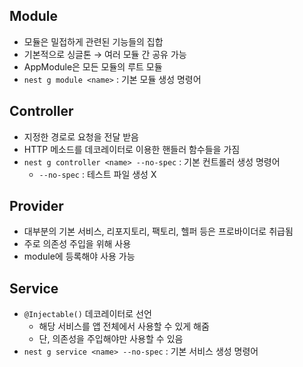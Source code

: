 ## Module

- 모듈은 밀접하게 관련된 기능들의 집합
- 기본적으로 싱글톤 → 여러 모듈 간 공유 가능
- AppModule은 모든 모듈의 루트 모듈
- `nest g module <name>` : 기본 모듈 생성 명령어

## Controller

- 지정한 경로로 요청을 전달 받음
- HTTP 메소드를 데코레이터로 이용한 핸들러 함수들을 가짐
- `nest g controller <name> --no-spec` : 기본 컨트롤러 생성 명령어
  - `--no-spec` : 테스트 파일 생성 X

## Provider

- 대부분의 기본 서비스, 리포지토리, 팩토리, 헬퍼 등은 프로바이더로 취급됨
- 주로 의존성 주입을 위해 사용
- module에 등록해야 사용 가능

## Service

- `@Injectable()` 데코레이터로 선언
  - 해당 서비스를 앱 전체에서 사용할 수 있게 해줌
  - 단, 의존성을 주입해야만 사용할 수 있음
- `nest g service <name> --no-spec` : 기본 서비스 생성 명령어
